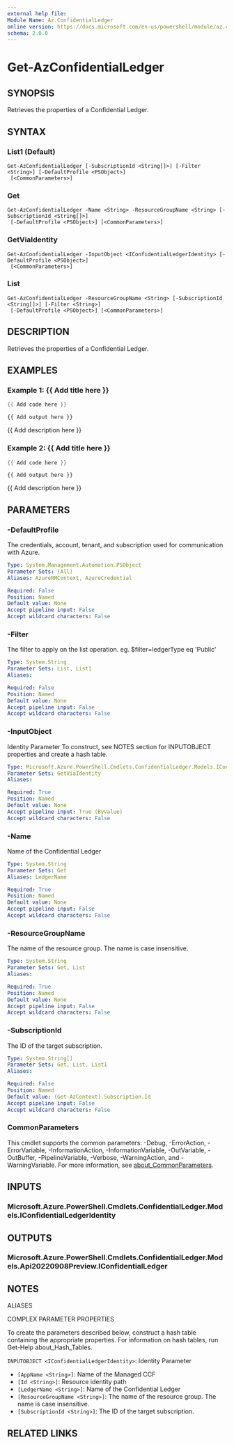 ```yaml
---
external help file:
Module Name: Az.ConfidentialLedger
online version: https://docs.microsoft.com/en-us/powershell/module/az.confidentialledger/get-azconfidentialledger
schema: 2.0.0
---
```


# Get-AzConfidentialLedger

## SYNOPSIS
Retrieves the properties of a Confidential Ledger.

## SYNTAX

### List1 (Default)
```
Get-AzConfidentialLedger [-SubscriptionId <String[]>] [-Filter <String>] [-DefaultProfile <PSObject>]
 [<CommonParameters>]
```

### Get
```
Get-AzConfidentialLedger -Name <String> -ResourceGroupName <String> [-SubscriptionId <String[]>]
 [-DefaultProfile <PSObject>] [<CommonParameters>]
```

### GetViaIdentity
```
Get-AzConfidentialLedger -InputObject <IConfidentialLedgerIdentity> [-DefaultProfile <PSObject>]
 [<CommonParameters>]
```

### List
```
Get-AzConfidentialLedger -ResourceGroupName <String> [-SubscriptionId <String[]>] [-Filter <String>]
 [-DefaultProfile <PSObject>] [<CommonParameters>]
```

## DESCRIPTION
Retrieves the properties of a Confidential Ledger.

## EXAMPLES

### Example 1: {{ Add title here }}
```powershell
{{ Add code here }}
```

```output
{{ Add output here }}
```

{{ Add description here }}

### Example 2: {{ Add title here }}
```powershell
{{ Add code here }}
```

```output
{{ Add output here }}
```

{{ Add description here }}

## PARAMETERS

### -DefaultProfile
The credentials, account, tenant, and subscription used for communication with Azure.

```yaml
Type: System.Management.Automation.PSObject
Parameter Sets: (All)
Aliases: AzureRMContext, AzureCredential

Required: False
Position: Named
Default value: None
Accept pipeline input: False
Accept wildcard characters: False
```

### -Filter
The filter to apply on the list operation.
eg.
$filter=ledgerType eq 'Public'

```yaml
Type: System.String
Parameter Sets: List, List1
Aliases:

Required: False
Position: Named
Default value: None
Accept pipeline input: False
Accept wildcard characters: False
```

### -InputObject
Identity Parameter
To construct, see NOTES section for INPUTOBJECT properties and create a hash table.

```yaml
Type: Microsoft.Azure.PowerShell.Cmdlets.ConfidentialLedger.Models.IConfidentialLedgerIdentity
Parameter Sets: GetViaIdentity
Aliases:

Required: True
Position: Named
Default value: None
Accept pipeline input: True (ByValue)
Accept wildcard characters: False
```

### -Name
Name of the Confidential Ledger

```yaml
Type: System.String
Parameter Sets: Get
Aliases: LedgerName

Required: True
Position: Named
Default value: None
Accept pipeline input: False
Accept wildcard characters: False
```

### -ResourceGroupName
The name of the resource group.
The name is case insensitive.

```yaml
Type: System.String
Parameter Sets: Get, List
Aliases:

Required: True
Position: Named
Default value: None
Accept pipeline input: False
Accept wildcard characters: False
```

### -SubscriptionId
The ID of the target subscription.

```yaml
Type: System.String[]
Parameter Sets: Get, List, List1
Aliases:

Required: False
Position: Named
Default value: (Get-AzContext).Subscription.Id
Accept pipeline input: False
Accept wildcard characters: False
```

### CommonParameters
This cmdlet supports the common parameters: -Debug, -ErrorAction, -ErrorVariable, -InformationAction, -InformationVariable, -OutVariable, -OutBuffer, -PipelineVariable, -Verbose, -WarningAction, and -WarningVariable. For more information, see [about_CommonParameters](http://go.microsoft.com/fwlink/?LinkID=113216).

## INPUTS

### Microsoft.Azure.PowerShell.Cmdlets.ConfidentialLedger.Models.IConfidentialLedgerIdentity

## OUTPUTS

### Microsoft.Azure.PowerShell.Cmdlets.ConfidentialLedger.Models.Api20220908Preview.IConfidentialLedger

## NOTES

ALIASES

COMPLEX PARAMETER PROPERTIES

To create the parameters described below, construct a hash table containing the appropriate properties. For information on hash tables, run Get-Help about_Hash_Tables.


`INPUTOBJECT <IConfidentialLedgerIdentity>`: Identity Parameter
  - `[AppName <String>]`: Name of the Managed CCF
  - `[Id <String>]`: Resource identity path
  - `[LedgerName <String>]`: Name of the Confidential Ledger
  - `[ResourceGroupName <String>]`: The name of the resource group. The name is case insensitive.
  - `[SubscriptionId <String>]`: The ID of the target subscription.

## RELATED LINKS

